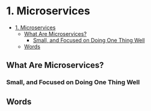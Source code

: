 # 1. Microservices

- [1. Microservices](#1-microservices)
  - [What Are Microservices?](#what-are-microservices)
    - [Small, and Focused on Doing One Thing Well](#small-and-focused-on-doing-one-thing-well)
  - [Words](#words)

## What Are Microservices?

### Small, and Focused on Doing One Thing Well

## Words